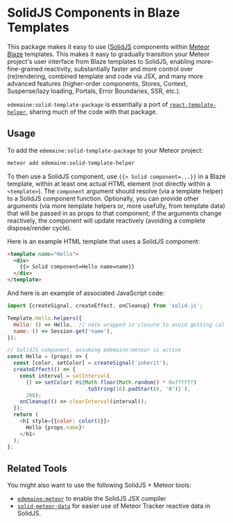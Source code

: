 # SolidJS Components in Blaze Templates

This package makes it easy to use ([SolidJS](https://www.solidjs.com/)
components within
[Meteor](https://www.meteor.com/) [Blaze](https://blazejs.org/) templates.
This makes it easy to gradually transition your Meteor project's user interface
from Blaze templates to SolidJS, enabling more-fine-grained reactivity,
substantially faster and more control over (re)rendering,
combined template and code via JSX, and many more advanced features
(higher-order components, Stores, Context, Suspense/lazy loading, Portals,
Error Boundaries, SSR, etc.).

`edemaine:solid-template-package` is essentially a port of
[`react-template-helper`](https://github.com/meteor/react-packages/tree/master/packages/react-template-helper),
sharing much of the code with that package.

## Usage

To add the `edemaine:solid-template-package` to your Meteor project:

```bash
meteor add edemaine:solid-template-helper
```

To then use a SolidJS component, use `{{> Solid component=...}}` in a
Blaze template, within at least one actual HTML element (not directly within
a `<template>`).  The `component` argument should resolve (via a template
helper) to a SolidJS component function.  Optionally, you can provide other
arguments (via more template helpers or, more usefully, from template data)
that will be passed in as props to that component;
if the arguments change reactively, the component will update reactively
(avoiding a complete dispose/render cycle).

Here is an example HTML template that uses a SolidJS component:

```html
<template name="Hello">
  <div>
    {{> Solid component=Hello name=name}}
  </div>
</template>
```

And here is an example of associated JavaScript code:

```js
import {createSignal, createEffect, onCleanup} from 'solid-js';

Template.Hello.helpers({
  Hello: () => Hello,  // note wrapped in closure to avoid getting called early
  name: () => Session.get('name'),
});

// SolidJS component, assuming edemaine:meteor is active
const Hello = (props) => {
  const [color, setColor] = createSignal('inherit');
  createEffect(() => {
    const interval = setInterval(
      () => setColor(`#${Math.floor(Math.random() * 0xffffff)
                         .toString(16).padStart(6, '0')}`),
      200);
    onCleanup(() => clearInterval(interval));
  });
  return (
    <h1 style={{color: color()}}>
      Hello {props.name}!
    </h1>
  );
};
```

## Related Tools

You might also want to use the following SolidJS + Meteor tools:

* [`edemaine:meteor`](https://github.com/edemaine/meteor-solid)
  to enable the SolidJS JSX compiler
* [`solid-meteor-data`](https://github.com/edemaine/solid-meteor-data)
  for easier use of Meteor Tracker reactive data in SolidJS.
